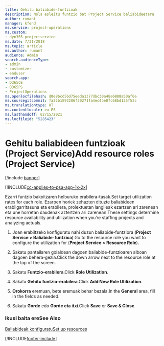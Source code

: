 ```yaml
---
title: Gehitu baliabide-funtzioak
description: Nola esleitu funtzio bat Project Service baliabideetara
author: rumant
manager: kfend
ms.service: project-operations
ms.custom:
- dyn365-projectservice
ms.date: 7/31/2018
ms.topic: article
ms.author: rumant
audience: Admin
search.audienceType:
- admin
- customizer
- enduser
search.app:
- D365CE
- D365PS
- ProjectOperations
ms.openlocfilehash: d0e86cd56d75eeda1377dbc30a48e6888a50af0e
ms.sourcegitcommit: fa32b1893286f20271fa4ec4be8fc68bd135f53c
ms.translationtype: HT
ms.contentlocale: eu-ES
ms.lasthandoff: 02/15/2021
ms.locfileid: "5285423"
---
```

# <a name="add-resource-roles-project-service"></a><span data-ttu-id="75204-103">Gehitu baliabideen funtzioak (Project Service)</span><span class="sxs-lookup"><span data-stu-id="75204-103">Add resource roles (Project Service)</span></span>

[!include [banner](../includes/psa-now-project-operations.md)]

[!INCLUDE[cc-applies-to-psa-app-1x-2x](../includes/cc-applies-to-psa-app-1x-2x.md)]

<span data-ttu-id="75204-104">Ezarri funtzio bakoitzaren helburuko erabilera-tasak.</span><span class="sxs-lookup"><span data-stu-id="75204-104">Set target utilization rates for each role.</span></span> <span data-ttu-id="75204-105">Ezarpen horiek zehazten dituzte baliabideen erabilgarritasuna eta erabilera, proiektuetan langileak ezartzen ari zarenean eta une horretan daudenak aztertzen ari zarenean.</span><span class="sxs-lookup"><span data-stu-id="75204-105">These settings determine resource availability and utilization when you’re staffing projects and analyzing actuals.</span></span>  
  
1.  <span data-ttu-id="75204-106">Joan erabiltzeko konfiguratu nahi duzun baliabide-funtziora (**Project Service > Baliabide-funtzioa**).</span><span class="sxs-lookup"><span data-stu-id="75204-106">Go to the resource role you want to configure the utilization for (**Project Service > Resource Role**).</span></span>  
  
2.  <span data-ttu-id="75204-107">Sakatu pantailaren goialdean dagoen baliabide-funtzioaren alboan dagoen behera-gezia.</span><span class="sxs-lookup"><span data-stu-id="75204-107">Click the down arrow next to the resource role at the top of the screen.</span></span>  
  
3.  <span data-ttu-id="75204-108">Sakatu **Funtzio-erabilera**.</span><span class="sxs-lookup"><span data-stu-id="75204-108">Click **Role Utilization**.</span></span>  
  
4.  <span data-ttu-id="75204-109">Sakatu **Gehitu funtzio-erabilera**.</span><span class="sxs-lookup"><span data-stu-id="75204-109">Click **Add New Role Utilization**.</span></span>  
  
5.  <span data-ttu-id="75204-110">**Orokorra** eremuan, bete eremuak behar bezala.</span><span class="sxs-lookup"><span data-stu-id="75204-110">In the **General** area, fill in the fields as needed.</span></span>  
  
6.  <span data-ttu-id="75204-111">Sakatu **Gorde** edo **Gorde eta itxi**.</span><span class="sxs-lookup"><span data-stu-id="75204-111">Click **Save** or **Save & Close**.</span></span>  
  
### <a name="see-also"></a><span data-ttu-id="75204-112">Ikusi baita ere</span><span class="sxs-lookup"><span data-stu-id="75204-112">See Also</span></span>  
 [<span data-ttu-id="75204-113">Baliabideak konfiguratu</span><span class="sxs-lookup"><span data-stu-id="75204-113">Set up resources</span></span>](../psa/set-up-resources.md)


[!INCLUDE[footer-include](../includes/footer-banner.md)]